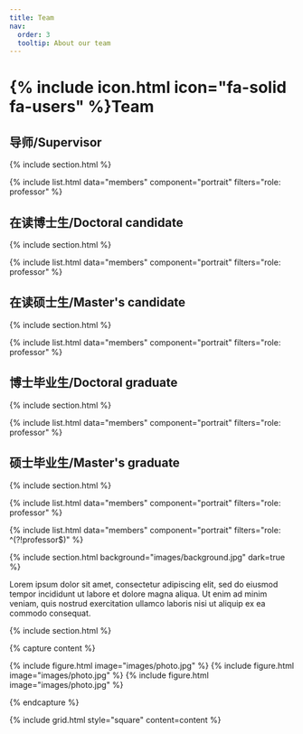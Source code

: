 ```yaml
---
title: Team
nav:
  order: 3
  tooltip: About our team
---
```


# {% include icon.html icon="fa-solid fa-users" %}Team

## 导师/Supervisor

{% include section.html %}

{% include list.html data="members" component="portrait" filters="role: professor" %}

## 在读博士生/Doctoral candidate

{% include section.html %}

{% include list.html data="members" component="portrait" filters="role: professor" %}

## 在读硕士生/Master's candidate

{% include section.html %}

{% include list.html data="members" component="portrait" filters="role: professor" %}

## 博士毕业生/Doctoral graduate

{% include section.html %}

{% include list.html data="members" component="portrait" filters="role: professor" %}

## 硕士毕业生/Master's graduate

{% include section.html %}

{% include list.html data="members" component="portrait" filters="role: professor" %}


{% include list.html data="members" component="portrait" filters="role: ^(?!professor$)" %}

{% include section.html background="images/background.jpg" dark=true %}

Lorem ipsum dolor sit amet, consectetur adipiscing elit, sed do eiusmod tempor
incididunt ut labore et dolore magna aliqua. Ut enim ad minim veniam, quis
nostrud exercitation ullamco laboris nisi ut aliquip ex ea commodo consequat.

{% include section.html %}

{% capture content %}

{% include figure.html image="images/photo.jpg" %}
{% include figure.html image="images/photo.jpg" %}
{% include figure.html image="images/photo.jpg" %}

{% endcapture %}

{% include grid.html style="square" content=content %}
